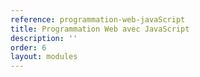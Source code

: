 ```yaml
---
reference: programmation-web-javaScript
title: Programmation Web avec JavaScript
description: ''
order: 6
layout: modules
---
```

